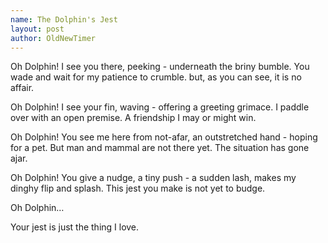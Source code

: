```yaml
---
name: The Dolphin's Jest
layout: post
author: OldNewTimer
---
```

Oh Dolphin!
I see you there,
peeking - underneath the briny bumble.
You wade and wait for my patience to crumble.
but, as you can see, it is no affair.

Oh Dolphin!
I see your fin,
waving - offering a greeting grimace.
I paddle over with an open premise.
A friendship I may or might win.

Oh Dolphin!
You see me here from not-afar,
an outstretched hand - hoping for a pet.
But man and mammal are not there yet.
The situation has gone ajar.

Oh Dolphin!
You give a nudge,
a tiny push - a sudden lash,
makes my dinghy flip and splash.
This jest you make is not yet to budge.

Oh Dolphin…

Your jest is just the thing I love.